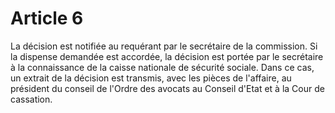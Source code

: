 # Article 6

La décision est notifiée au requérant par le secrétaire de la commission. Si la dispense demandée est accordée, la décision est portée par le secrétaire à la connaissance de la caisse nationale de sécurité sociale. Dans ce cas, un extrait de la décision est transmis, avec les pièces de l'affaire, au président du conseil de l'Ordre des avocats au Conseil d'Etat et à la Cour de cassation.
